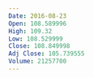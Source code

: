 ```yaml
---
Date: 2016-08-23
Open: 108.589996
High: 109.32
Low: 108.529999
Close: 108.849998
Adj Close: 105.739555
Volume: 21257700
---
```

